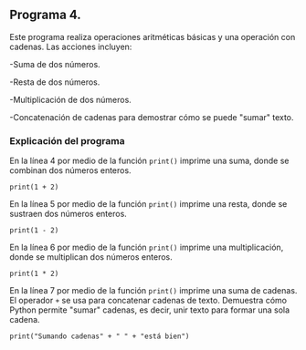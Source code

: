 ## Programa 4. 
Este programa realiza operaciones aritméticas básicas y una operación con cadenas. Las acciones incluyen:

-Suma de dos números.

-Resta de dos números.

-Multiplicación de dos números.

-Concatenación de cadenas para demostrar cómo se puede "sumar" texto.

### Explicación del programa 
En la línea 4 por medio de la función `print()` imprime una suma, donde se combinan dos números enteros.
```
print(1 + 2)
```

En la línea 5 por medio de la función `print()` imprime una resta, donde se sustraen dos números enteros.
```
print(1 - 2)
```

En la línea 6 por medio de la función `print()` imprime una multiplicación, donde se multiplican dos números enteros. 
```
print(1 * 2)
```

En la línea 7 por medio de la función `print()` imprime una suma de cadenas. El operador `+` se usa para concatenar cadenas de texto. Demuestra cómo Python permite "sumar" cadenas, es decir, unir texto para formar una sola cadena.
```
print("Sumando cadenas" + " " + "está bien")
```
